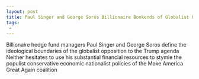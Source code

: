 ```yaml
---
layout: post
title: Paul Singer and George Soros Billionaire Bookends of Globalist Opposition to Trump Agenda
tags:
 -
---
```

Billionaire hedge fund managers Paul Singer and George Soros define the ideological boundaries of the globalist opposition to the Trump agenda Neither hesitates to use his substantial financial resources to stymie the populist conservative economic nationalist policies of the Make America Great Again coalition
